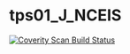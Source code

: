 # tps01_J_NCEIS
<a href="https://scan.coverity.com/projects/wendyzhang1121-tps01_j_nceis">
  <img alt="Coverity Scan Build Status"
       src="https://scan.coverity.com/projects/9584/badge.svg"/>
</a>
